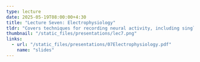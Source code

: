 ```yaml
---
type: lecture
date: 2025-05-19T08:00:00+4:30
title: "Lecture Seven: Electrophysiology"
tldr: "Covers techniques for recording neural activity, including single-cell recordings, spike sorting, local field potentials, EEG, MEG, and analysis methods such as PSTH and ERPs, highlighting their applications in cognitive neuroscience."
thumbnail: "/static_files/presentations/lec7.png"
links:  
  - url: "/static_files/presentations/07Electrophysiology.pdf"
    name: "slides"  
---
```

